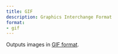```yaml
---
title: GIF
description: Graphics Interchange Format
format:
- gif
---
```

Outputs images in [GIF format](https://en.wikipedia.org/wiki/GIF).
